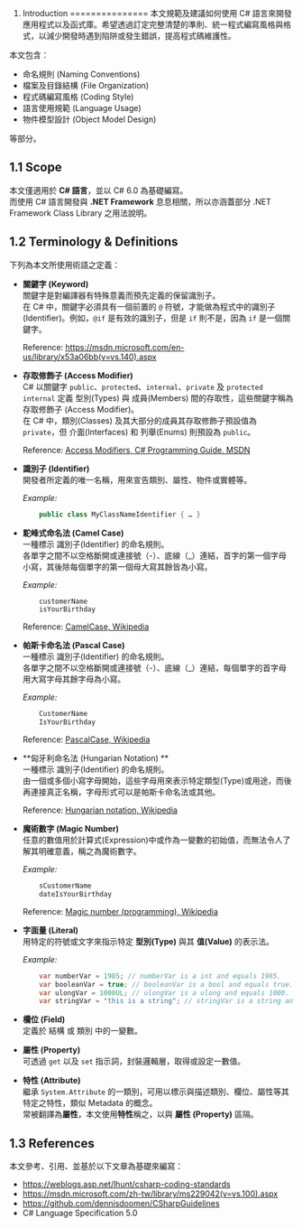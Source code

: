 1. Introduction
===============
本文規範及建議如何使用 C# 語言來開發應用程式以及函式庫。希望透過訂定完整清楚的準則、統一程式編寫風格與格式，以減少開發時遇到陷阱或發生錯誤，提高程式碼維護性。

本文包含：
- 命名規則 (Naming Conventions)
- 檔案及目錄結構 (File Organization)
- 程式碼編寫風格 (Coding Style)
- 語言使用規範 (Language Usage)
- 物件模型設計 (Object Model Design)

等部分。


1.1 Scope
---------
本文僅適用於 **C# 語言**，並以 C# 6.0 為基礎編寫。  
而使用 C# 語言開發與 **.NET Framework** 息息相關，所以亦涵蓋部分 .NET Framework Class Library 之用法說明。


1.2 Terminology & Definitions
-----------------------------
下列為本文所使用術語之定義：

- **關鍵字 (Keyword)**  
    關鍵字是對編譯器有特殊意義而預先定義的保留識別子。  
    在 C# 中，關鍵字必須具有一個前置的 `@` 符號，才能做為程式中的識別子(Identifier)。例如，`@if` 是有效的識別子，但是 `if` 則不是，因為 `if` 是一個關鍵字。

    Reference: https://msdn.microsoft.com/en-us/library/x53a06bb(v=vs.140).aspx


- **存取修飾子 (Access Modifier)**  
    C# 以關鍵字 `public`、`protected`、`internal`、`private` 及 `protected internal` 定義 型別(Types) 與 成員(Members) 間的存取性，這些關鍵字稱為存取修飾子 (Access Modifier)。  
    在 C# 中，類別(Classes) 及其大部分的成員其存取修飾子預設值為 `private`，但 介面(Interfaces) 和 列舉(Enums) 則預設為 `public`。

    Reference: [Access Modifiers, C# Programming Guide, MSDN](https://msdn.microsoft.com/en-us/library/ms173121.aspx)


- **識別子 (Identifier)**  
    開發者所定義的唯一名稱，用來宣告類別、屬性、物件或實體等。

    *Example:*
    ```csharp
        public class MyClassNameIdentifier { … }
    ```


- **駝峰式命名法 (Camel Case)**  
    一種標示 識別子(Identifier) 的命名規則。  
    各單字之間不以空格斷開或連接號（-）、底線（_）連結，首字的第一個字母小寫，其後除每個單字的第一個母大寫其餘皆為小寫。

    *Example:*
    ```csharp
        customerName
        isYourBirthday
    ```
    Reference: [CamelCase, Wikipedia](https://en.wikipedia.org/wiki/CamelCase)


- **帕斯卡命名法 (Pascal Case)**  
    一種標示 識別子(Identifier) 的命名規則。  
    各單字之間不以空格斷開或連接號（-）、底線（_）連結，每個單字的首字母用大寫字母其餘字母為小寫。

    *Example:*
    ```csharp
        CustomerName
        IsYourBirthday
    ```
    Reference: [PascalCase, Wikipedia](https://en.wikipedia.org/wiki/PascalCase)

- **匈牙利命名法 (Hungarian Notation) **  
    一種標示 識別子(Identifier) 的命名規則。  
    由一個或多個小寫字母開始，這些字母用來表示特定類型(Type)或用途，而後再連接真正名稱，字母形式可以是帕斯卡命名法或其他。

    Reference: [Hungarian notation, Wikipedia](https://en.wikipedia.org/wiki/Hungarian_notation)


- **魔術數字 (Magic Number)**  
    任意的數值用於計算式(Expression)中或作為一變數的初始值，而無法令人了解其明確意義，稱之為魔術數字。

    *Example:*
    ```csharp
        sCustomerName
        dateIsYourBirthday
    ```

    Reference: [Magic number (programming), Wikipedia](https://en.wikipedia.org/wiki/Magic_number_(programming))


- **字面量 (Literal)**  
    用特定的符號或文字來指示特定 **型別(Type)** 與其 **值(Value)** 的表示法。

    *Example:*
    ```csharp
        var numberVar = 1985; // numberVar is a int and equals 1985.
        var booleanVar = true; // booleanVar is a bool and equals true.
        var ulongVar = 1000UL; // ulongVar is a ulong and equals 1000.
        var stringVar = "this is a string"; // stringVar is a string and equals "this is a string".
    ```


- **欄位 (Field)**  
    定義於 結構 或 類別 中的一變數。


- **屬性 (Property)**  
    可透過 `get` 以及 `set` 指示詞，封裝邏輯層，取得或設定一數值。


- **特性 (Attribute)**  
    繼承 `System.Attribute` 的一類別，可用以標示與描述類別、欄位、屬性等其特定之特性，類似 Metadata 的概念。  
    常被翻譯為**屬性**，本文使用**特性**稱之，以與 **屬性 (Property)** 區隔。


1.3 References
--------------
本文參考、引用、並基於以下文章為基礎來編寫：
- https://weblogs.asp.net/lhunt/csharp-coding-standards
- https://msdn.microsoft.com/zh-tw/library/ms229042(v=vs.100).aspx
- https://github.com/dennisdoomen/CSharpGuidelines
- C# Language Specification 5.0